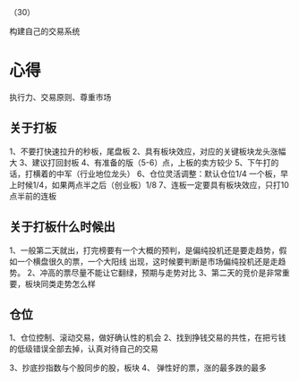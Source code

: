（30）

构建自己的交易系统
# 心得
执行力、交易原则、尊重市场

## 关于打板
1、不要打快速拉升的秒板，尾盘板
2、具有板块效应，对应的关键板块龙头涨幅大
3、建议打回封板
4、有准备的版（5-6）点，上板的卖方较少
5、下午打的话，打横着的中军（行业地位龙头）
6、仓位灵活调整：默认仓位1/4 一个板，早上时候1/4，如果两点半之后（创业板）1/8
7、连板一定要具有板块效应，只打10点半前的连板

## 关于打板什么时候出
1、一般第二天就出，打完榜要有一个大概的预判，是偏纯投机还是要走趋势，假如一个横盘很久的票，一个大阳线
出现，这时候要判断是市场偏纯投机还是走趋势。
2、冲高的票尽量不能让它翻绿，预期与走势对比
3、第二天的竞价是非常重要，板块同类走势怎么样

## 仓位
1、仓位控制、滚动交易，做好确认性的机会
2、找到挣钱交易的共性，在把亏钱的低级错误全部去掉，认真对待自己的交易


3、抄底抄指数与个股同步的股，板块
4、 弹性好的票，涨的最多跌的最多
